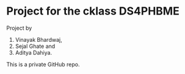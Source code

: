 # Project for the cklass DS4PHBME

Project by 
1. Vinayak Bhardwaj, 
2. Sejal Ghate and 
3. Aditya Dahiya.

This is a private GitHub repo.
